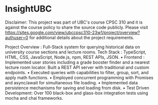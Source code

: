 # InsightUBC

Disclaimer: This project was part of UBC's course CPSC 310 and it is against the course policy to share the source code publicly.
Please visit https://sites.google.com/view/ubccpsc310-23w1/project/overview?authuser=0 for additional details about the project requirements.

Project Overview : Full-Stack system for querying historical data on university course sections and lecture rooms.
Tech Stack : TypeScript, HTML, CSS, JavaScript, Node.js, npm, REST APIs, JSON.
• Frontend : Implemented user stories including a grade booster finder and a nearest lecture room locator. Built a
REST API server with traditional and custom endpoints.
• Executed queries with capabilities to filter, group, sort, and apply math functions.
• Employed concurrent programming with Promises and async/await for simultaneous file loading.
• Implemented data persistence mechanisms for saving and loading from disk.
• Test Driven Development: Over 100 black-box and glass-box integration tests using mocha and chai frameworks.
